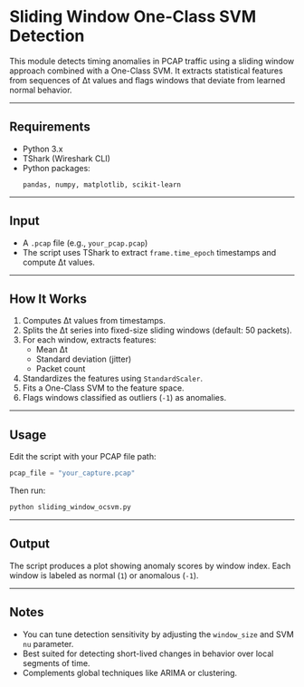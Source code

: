 # Sliding Window One-Class SVM Detection

This module detects timing anomalies in PCAP traffic using a sliding window approach combined with a One-Class SVM. It extracts statistical features from sequences of Δt values and flags windows that deviate from learned normal behavior.

---

## Requirements

- Python 3.x  
- TShark (Wireshark CLI)  
- Python packages:
  ```
  pandas, numpy, matplotlib, scikit-learn
  ```

---

## Input

- A `.pcap` file (e.g., `your_pcap.pcap`)
- The script uses TShark to extract `frame.time_epoch` timestamps and compute Δt values.

---

## How It Works

1. Computes Δt values from timestamps.
2. Splits the Δt series into fixed-size sliding windows (default: 50 packets).
3. For each window, extracts features:
   - Mean Δt
   - Standard deviation (jitter)
   - Packet count
4. Standardizes the features using `StandardScaler`.
5. Fits a One-Class SVM to the feature space.
6. Flags windows classified as outliers (`-1`) as anomalies.

---

## Usage

Edit the script with your PCAP file path:

```python
pcap_file = "your_capture.pcap"
```

Then run:

```bash
python sliding_window_ocsvm.py
```

---

## Output

The script produces a plot showing anomaly scores by window index. Each window is labeled as normal (`1`) or anomalous (`-1`).

---

## Notes

- You can tune detection sensitivity by adjusting the `window_size` and SVM `nu` parameter.
- Best suited for detecting short-lived changes in behavior over local segments of time.
- Complements global techniques like ARIMA or clustering.
